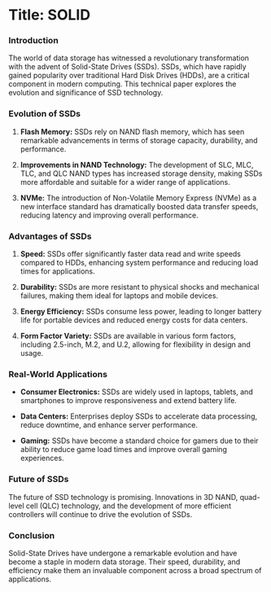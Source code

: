 # Title: SOLID


### Introduction

The world of data storage has witnessed a revolutionary transformation with the advent of Solid-State Drives (SSDs). SSDs, which have rapidly gained popularity over traditional Hard Disk Drives (HDDs), are a critical component in modern computing. This technical paper explores the evolution and significance of SSD technology.

### Evolution of SSDs

1. **Flash Memory:** SSDs rely on NAND flash memory, which has seen remarkable advancements in terms of storage capacity, durability, and performance.

2. **Improvements in NAND Technology:** The development of SLC, MLC, TLC, and QLC NAND types has increased storage density, making SSDs more affordable and suitable for a wider range of applications.

3. **NVMe:** The introduction of Non-Volatile Memory Express (NVMe) as a new interface standard has dramatically boosted data transfer speeds, reducing latency and improving overall performance.

### Advantages of SSDs
1. **Speed:** SSDs offer significantly faster data read and write speeds compared to HDDs, enhancing system performance and reducing load times for applications.

2. **Durability:** SSDs are more resistant to physical shocks and mechanical failures, making them ideal for laptops and mobile devices.

3. **Energy Efficiency:** SSDs consume less power, leading to longer battery life for portable devices and reduced energy costs for data centers.

4. **Form Factor Variety:** SSDs are available in various form factors, including 2.5-inch, M.2, and U.2, allowing for flexibility in design and usage.

### Real-World Applications
- **Consumer Electronics:** SSDs are widely used in laptops, tablets, and smartphones to improve responsiveness and extend battery life.

- **Data Centers:** Enterprises deploy SSDs to accelerate data processing, reduce downtime, and enhance server performance.

- **Gaming:** SSDs have become a standard choice for gamers due to their ability to reduce game load times and improve overall gaming experiences.

### Future of SSDs
The future of SSD technology is promising. Innovations in 3D NAND, quad-level cell (QLC) technology, and the development of more efficient controllers will continue to drive the evolution of SSDs.

### Conclusion
Solid-State Drives have undergone a remarkable evolution and have become a staple in modern data storage. Their speed, durability, and efficiency make them an invaluable component across a broad spectrum of applications.
